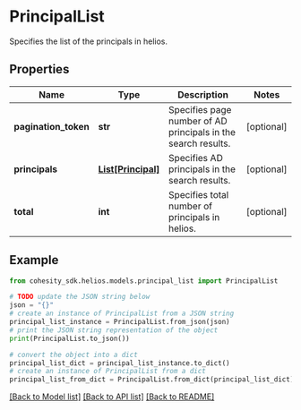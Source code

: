 # PrincipalList

Specifies the list of the principals in helios.

## Properties

Name | Type | Description | Notes
------------ | ------------- | ------------- | -------------
**pagination_token** | **str** | Specifies page number of AD principals in the search results. | [optional] 
**principals** | [**List[Principal]**](Principal.md) | Specifies AD principals in the search results. | [optional] 
**total** | **int** | Specifies total number of principals in helios. | [optional] 

## Example

```python
from cohesity_sdk.helios.models.principal_list import PrincipalList

# TODO update the JSON string below
json = "{}"
# create an instance of PrincipalList from a JSON string
principal_list_instance = PrincipalList.from_json(json)
# print the JSON string representation of the object
print(PrincipalList.to_json())

# convert the object into a dict
principal_list_dict = principal_list_instance.to_dict()
# create an instance of PrincipalList from a dict
principal_list_from_dict = PrincipalList.from_dict(principal_list_dict)
```
[[Back to Model list]](../README.md#documentation-for-models) [[Back to API list]](../README.md#documentation-for-api-endpoints) [[Back to README]](../README.md)


